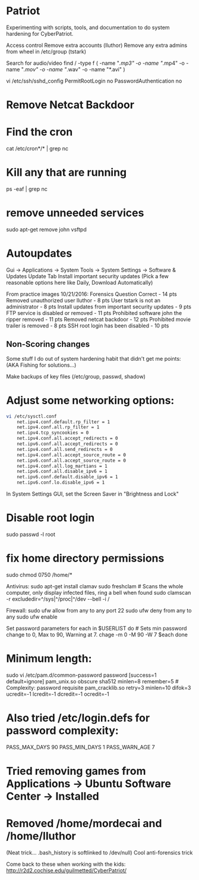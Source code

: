 # Patriot
Experimenting with scripts, tools, and documentation to do system hardening for CyberPatriot. 

Access control
    Remove extra accounts (lluthor)
    Remove any extra admins from wheel in /etc/group (tstark)

Search for audio/video
find / -type f \( -name "*.mp3" -o -name "*.mp4" -o -name "*.mov" -o -name "*.wav" -o -name "*.avi" \)
  
vi /etc/ssh/sshd_config
    PermitRootLogin no
    PasswordAuthentication no
 
  # Remove Netcat Backdoor
    
  # Find the cron
cat /etc/cron*/* | grep nc

  # Kill any that are running
ps -eaf | grep nc
    
    
  # remove unneeded services
sudo apt-get remove john vsftpd
 
 # Autoupdates
 Gui -> Applications -> System Tools -> System Settings -> Software &
 Updates
    Update Tab
        Install important security updates
        (Pick a few reasonable options here like Daily, Download Automatically)
 

From practice images 10/21/2016:
Forensics Question Correct - 14 pts
Removed unauthorized user lluthor - 8 pts
User tstark is not an administrator - 8 pts
Install updates from important security updates - 9 pts
FTP service is disabled or removed - 11 pts
Prohibited software john the ripper removed - 11 pts
Removed netcat backdoor - 12 pts
Prohibited movie trailer is removed - 8 pts
SSH root login has been disabled - 10 pts


    
## Non-Scoring changes    
Some stuff I do out of system hardening habit that didn't get me points:
    (AKA Fishing for solutions...)
 
 Make backups of key files (/etc/group, passwd, shadow)

 # Adjust some networking options:

```bash
vi /etc/sysctl.conf
    net.ipv4.conf.default.rp_filter = 1
    net.ipv4.conf.all.rp_filter = 1
    net.ipv4.tcp_syncookies = 0
    net.ipv4.conf.all.accept_redirects = 0
    net.ipv6.conf.all.accept_redirects = 0
    net.ipv4.conf.all.send_redirects = 0
    net.ipv4.conf.all.accept_source_route = 0
    net.ipv6.conf.all.accept_source_route = 0
    net.ipv4.conf.all.log_martians = 1
    net.ipv6.conf.all.disable_ipv6 = 1
    net.ipv6.conf.default.disable_ipv6 = 1
    net.ipv6.conf.lo.disable_ipv6 = 1
 ```
    
In System Settings GUI, set the Screen Saver in "Brightness and Lock"

  # Disable root login
  sudo passwd -l root


  # fix home directory permissions
  sudo chmod 0750 /home/*
  
  Antivirus:
  sudo apt-get install clamav
  sudo freshclam
    # Scans the whole computer, only display infected files, ring a bell when found
  sudo clamscan -r exclude­dir=^/sys\|^/proc\|^/dev --bell -i /
 

Firewall:
    sudo ufw allow from any to any port 22
    sudo ufw deny from any to any
    sudo ufw enable

  Set password parameters
    for each in $USERLIST
        do
        # Sets min password change to 0, Max to 90, Warning at 7. 
            chage -m 0 -M 90 -W 7 $each
        done

  # Minimum length:
  sudo vi /etc/pam.d/common-password
    password	[success=1 default=ignore]	pam_unix.so obscure sha512 minlen=8 remember=5
        # Complexity:
        password requisite pam_cracklib.so retry=3 minlen=10 difok=3 ucredit=-1 lcredit=-1 dcredit=-1  ocredit=-1

  # Also tried /etc/login.defs for password complexity:
  PASS_MAX_DAYS	90
  PASS_MIN_DAYS	1
  PASS_WARN_AGE	7



  # Tried removing games from Applications -> Ubuntu Software Center -> Installed

  # Removed /home/mordecai and /home/lluthor

(Neat trick... .bash_history is softlinked to /dev/null)
    Cool anti-forensics trick


Come back to these when working with the kids:
http://r2d2.cochise.edu/guilmetted/CyberPatriot/

